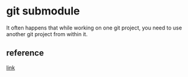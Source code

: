 # git submodule

It often happens that while working on one git project, you need to use another git project from within it.

## reference

[link](https://git-scm.com/book/en/v2/Git-Tools-Submodules)